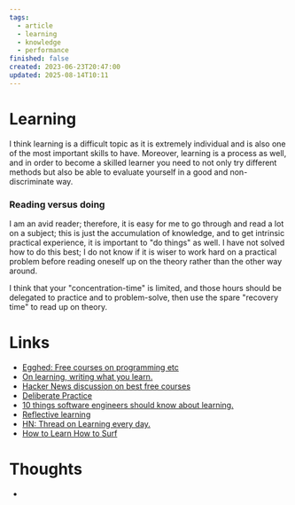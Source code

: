```yaml
---
tags:
  - article
  - learning
  - knowledge
  - performance
finished: false
created: 2023-06-23T20:47:00
updated: 2025-08-14T10:11
---
```


# Learning
I think learning is a difficult topic as it is extremely individual and is also one of the most important skills to have. Moreover, learning is a process as well, and in order to become a skilled learner you need to not only try different methods but also be able to evaluate yourself in a good and non-discriminate way. 


### Reading versus doing
I am an avid reader; therefore, it is easy for me to go through and read a lot on a subject; this is just the accumulation of knowledge, and to get intrinsic practical experience, it is important to "do things" as well. 
I have not solved how to do this best; I do not know if it is wiser to work hard on a practical problem before reading oneself up on the theory rather than the other way around. 

I think that your "concentration-time" is limited, and those hours should be delegated to practice and to problem-solve, then use the spare "recovery time" to read up on theory. 

# Links
- [Egghed: Free courses on programming etc](https://egghead.io/q?access_state=free)
- [On learning, writing what you learn.](https://addyosmani.com/blog/write-learn/)
- [Hacker News discussion on best free courses](https://news.ycombinator.com/item?id=34190219)
- [Deliberate Practice](https://jamesclear.com/beginners-guide-deliberate-practice)
- [10 things software engineers should know about learning.](https://cacm.acm.org/magazines/2024/1/278891-10-things-software-developers-should-learn-about-learning/fulltext)
- [Reflective learning](https://effectiviology.com/reflective-learning/)
- [HN: Thread on Learning every day.](https://news.ycombinator.com/item?id=39510292)
- [How to Learn How to Surf](https://www.youtube.com/watch?app=desktop&v=wn5KqWwP6uQ&ab_channel=TomSachs)


# Thoughts 
- 



